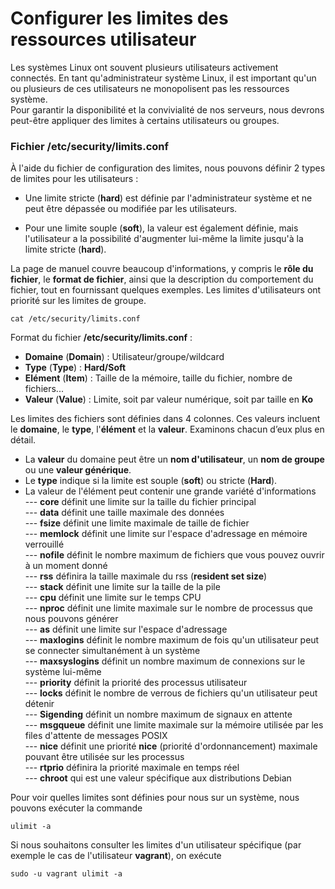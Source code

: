 # Configurer les limites des ressources utilisateur

Les systèmes Linux ont souvent plusieurs utilisateurs activement connectés. En tant qu'administrateur système Linux, il est important qu'un ou plusieurs de ces utilisateurs ne monopolisent pas les ressources système.<br>
Pour garantir la disponibilité et la convivialité de nos serveurs, nous devrons peut-être appliquer des limites à certains utilisateurs ou groupes.

### Fichier /etc/security/limits.conf

À l'aide du fichier de configuration des limites, nous pouvons définir 2 types de limites pour les utilisateurs :

- Une limite stricte (**hard**) est définie par l'administrateur système et ne peut être dépassée ou modifiée par les utilisateurs.

- Pour une limite souple (**soft**), la valeur est également définie, mais l'utilisateur a la possibilité d'augmenter lui-même la limite jusqu'à la limite stricte (**hard**).

La page de manuel couvre beaucoup d'informations, y compris le **rôle du fichier**, le **format de fichier**, ainsi que la description du comportement du fichier, tout en fournissant quelques exemples. Les limites d'utilisateurs ont priorité sur les limites de groupe.

```
cat /etc/security/limits.conf
```

Format du fichier **/etc/security/limits.conf** :

- **Domaine** (**Domain**) : Utilisateur/groupe/wildcard
- **Type** (**Type**) : **Hard/Soft**
- **Elément** (**Item**) : Taille de la mémoire, taille du fichier, nombre de fichiers...
- **Valeur** (**Value**) : Limite, soit par valeur numérique, soit par taille en **Ko**

Les limites des fichiers sont définies dans 4 colonnes. Ces valeurs incluent le **domaine**, le **type**, l'**élément** et la **valeur**. Examinons chacun d’eux plus en détail.
- La **valeur** du domaine peut être un **nom d'utilisateur**, un **nom de groupe** ou une **valeur générique**. 
- Le **type** indique si la limite est souple (**soft**) ou stricte (**Hard**). 
- La valeur de l'élément peut contenir une grande variété d'informations <br> 
--- **core** définit une limite sur la taille du fichier principal <br>
--- **data** définit une taille maximale des données <br> 
--- **fsize** définit une limite maximale de taille de fichier <br>
--- **memlock** définit une limite sur l'espace d'adressage en mémoire verrouillé <br>
--- **nofile** définit le nombre maximum de fichiers que vous pouvez ouvrir à un moment donné <br> 
--- **rss** définira la taille maximale du rss (**resident set size**) <br>
--- **stack** définit une limite sur la taille de la pile <br>
--- **cpu** définit une limite sur le temps CPU <br>
--- **nproc** définit une limite maximale sur le nombre de processus que nous pouvons générer <br>
--- **as** définit une limite sur l'espace d'adressage <br>
--- **maxlogins** définit le nombre maximum de fois qu'un utilisateur peut se connecter simultanément à un système <br>
--- **maxsyslogins** définit un nombre maximum de connexions sur le système lui-même <br>
--- **priority** définit la priorité des processus utilisateur <br>
--- **locks** définit le nombre de verrous de fichiers qu'un utilisateur peut détenir <br>
--- **Sigending** définit un nombre maximum de signaux en attente <br> 
--- **msgqueue** définit une limite maximale sur la mémoire utilisée par les files d'attente de messages POSIX <br>
--- **nice** définit une priorité **nice** (priorité d'ordonnancement) maximale pouvant être utilisée sur les processus <br> 
--- **rtprio** définira la priorité maximale en temps réel <br> 
--- **chroot** qui est une valeur spécifique aux distributions Debian

Pour voir quelles limites sont définies pour nous sur un système, nous pouvons exécuter la commande 

```
ulimit -a
```

Si nous souhaitons consulter les limites d'un utilisateur spécifique (par exemple le cas de l'utilisateur **vagrant**), on exécute

```
sudo -u vagrant ulimit -a
```
